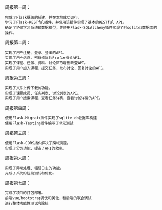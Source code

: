 周报第一周：

    完成了Flask框架的搭建，并在本地成功运行。
    学习了Flask-RESTful插件，并使用该插件实现了基本的RESTful API。
    确定了协同学习系统的数据模型，并使用Flask-SQLAlchemy插件实现了对sqlite3数据库的操作。
    

周报第二周：

    实现了用户注册、登录、登出的API。
    实现了用户信息、密码修改的Profie相关API。
    实现了课程、任务、资料、讨论区的增删改查API。
    实现了用户加入课程、提交任务、发布讨论、回复讨论的API。

周报第三周：

    实现了文件上传下载的功能。
    实现了课程成员、任务列表、讨论列表的API。
    实现了用户搜索课程、查看任务详情、查看讨论详情的API。


周报第四周：

    使用Flask-Migrate插件实现了sqlite db数据库构建
    使用Flask-Testing插件编写了单元测试
    

周报第五周：

    使用Flask-CORS插件解决了跨域问题。
    实现了分页功能，提高了API的效率。


周报第六周：

    实现了异常处理、错误日志的功能。
    完成了系统的性能测试和优化。

周报第七周：

    完成了项目的打包部署。
    前端vue/bootstrap调优和美化，和后端的联合调试
    进行整体功能性测试和除错

